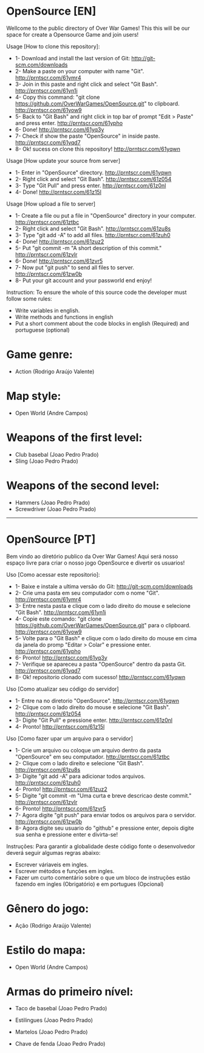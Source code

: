 # OpenSource [EN]
Wellcome to the public directory of Over War Games!
This this will be our space for create a Opensource Game and join users!

Usage [How to clone this repository]:
* 1- Download and install the last version of Git: http://git-scm.com/downloads
* 2- Make a paste on your computer with name "Git". http://prntscr.com/61ymr4
* 3- Join in this paste and right click and select "Git Bash". http://prntscr.com/61yn1i
* 4- Copy this command: "git clone https://github.com/OverWarGames/OpenSource.git" to clipboard. http://prntscr.com/61yow9
* 5- Back to "Git Bash" and right click in top bar of prompt "Edit > Paste" and press enter. http://prntscr.com/61ypho
* 6- Done! http://prntscr.com/61yq3y
* 7- Check if show the paste "OpenSource" in inside paste. http://prntscr.com/61yqd7
* 8- Ok! sucess on clone this repository! http://prntscr.com/61yqwn

Usage [How update your source from server]
* 1- Enter in "OpenSource" directory. http://prntscr.com/61yqwn
* 2- Right click and select "Git Bash". http://prntscr.com/61z054
* 3- Type "Git Pull" and press enter. http://prntscr.com/61z0nl
* 4- Done! http://prntscr.com/61z15l

Usage [How upload a file to server]
* 1- Create a file ou put a file in "OpenSource" directory in your computer. http://prntscr.com/61ztbc
* 2- Right click and select "Git Bash". http://prntscr.com/61zu8s
* 3- Type "git add -A" to add all files. http://prntscr.com/61zuh0
* 4- Done! http://prntscr.com/61zuz2
* 5- Put "git commit -m "A short description of this commit." http://prntscr.com/61zvlr
* 6- Done! http://prntscr.com/61zvr5
* 7- Now put "git push" to send all files to server. http://prntscr.com/61zw0b
* 8- Put your git account and your passworld end enjoy!

Instruction:
To ensure the whole of this source code the developer must follow some rules:
* Write variables in english.
* Write methods and functions in english
* Put a short comment about the code blocks in english (Required) and portuguese (optional)

# Game genre: 
* Action (Rodrigo Araújo Valente)

# Map style: 
* Open World (Andre Campos)

# Weapons of the first level:
* Club basebal (Joao Pedro Prado)
* Sling (Joao Pedro Prado)

# Weapons of the second level:
* Hammers (Joao Pedro Prado)
* Screwdriver (Joao Pedro Prado)

---------------------------------------------------------------------------------------------------------------------

# OpenSource [PT]
Bem vindo ao díretório publico da Over War Games!
Aqui será nosso espaço livre para criar o nosso jogo OpenSource e divertir os usuarios!

Uso [Como acessar este repositorio]:
* 1- Baixe e instale a ultima versão do Git: http://git-scm.com/downloads
* 2- Crie uma pasta em seu computador com o nome "Git". http://prntscr.com/61ymr4
* 3- Entre nesta pasta e clique com o lado direito do mouse e selecione "Git Bash". http://prntscr.com/61yn1i
* 4- Copie este comando: "git clone https://github.com/OverWarGames/OpenSource.git" para o clipboard. http://prntscr.com/61yow9
* 5- Volte para o "Git Bash" e clique com o lado direito do mouse em cima da janela do promp "Editar > Colar" e pressione enter. http://prntscr.com/61ypho
* 6- Pronto! http://prntscr.com/61yq3y
* 7- Verifique se apareceu a pasta "OpenSource" dentro da pasta Git. http://prntscr.com/61yqd7
* 8- Ok! repositorio clonado com sucesso! http://prntscr.com/61yqwn

Uso [Como atualizar seu código do servidor]
* 1- Entre na no diretorio "OpenSource". http://prntscr.com/61yqwn
* 2- Clique com o lado direito do mouse e selecione "Git Bash". http://prntscr.com/61z054
* 3- Digite "Git Pull" e pressione enter. http://prntscr.com/61z0nl
* 4- Pronto! http://prntscr.com/61z15l

Uso [Como fazer upar um arquivo para o servidor]
* 1- Crie um arquivo ou coloque um arquivo dentro da pasta "OpenSource" em seu computador. http://prntscr.com/61ztbc
* 2- Clique com o lado direito e selecione "Git Bash". http://prntscr.com/61zu8s
* 3- Digite "git add -A" para adicionar todos arquivos. http://prntscr.com/61zuh0
* 4- Pronto! http://prntscr.com/61zuz2
* 5- Digite "git commit -m "Uma curta e breve descricao deste commit." http://prntscr.com/61zvlr
* 6- Pronto! http://prntscr.com/61zvr5
* 7- Agora digite "git push" para enviar todos os arquivos para o servidor. http://prntscr.com/61zw0b
* 8- Agora digite seu usuario do "github" e pressione enter, depois digite sua senha e pressione enter e divirta-se!

Instruções:
Para garantir a globalidade deste código fonte o desenvolvedor deverá seguir algumas regras abaixo:
* Escrever váriaveis em ingles.
* Escrever métodos e funções em ingles.
* Fazer um curto comentário sobre o que um bloco de instruções estão fazendo em ingles (Obrigatório) e em portugues (Opcional)

# Gênero do jogo: 
* Ação (Rodrigo Araújo Valente)

# Estilo do mapa: 
* Open World (Andre Campos)

# Armas do primeiro nível:
* Taco de basebal (Joao Pedro Prado)
* Estilingues (Joao Pedro Prado)

* Martelos (Joao Pedro Prado)
* Chave de fenda (Joao Pedro Prado)
